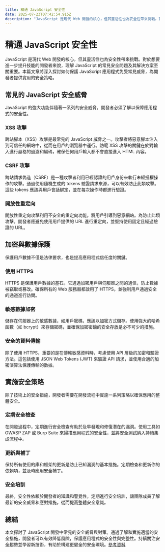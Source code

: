 ```yaml
---
title: 精通 JavaScript 安全性
date: 2025-07-23T07:42:54.915Z
description: "JavaScript 是現代 Web 開發的核心，但其靈活性也為安全性帶來挑戰。對於想要進一步提升技能的開發者來說，理解 JavaScript 的常見安全問題及其解決方案至關重要。本篇文章將深入探討如何保護 JavaScript 應用程式免受常見威脅，為開發者提供實用的安全策略。"
---
```


# 精通 JavaScript 安全性

JavaScript 是現代 Web 開發的核心，但其靈活性也為安全性帶來挑戰。對於想要進一步提升技能的開發者來說，理解 JavaScript 的常見安全問題及其解決方案至關重要。本篇文章將深入探討如何保護 JavaScript 應用程式免受常見威脅，為開發者提供實用的安全策略。

## 常見的 JavaScript 安全威脅

JavaScript 的強大功能伴隨著一系列的安全威脅，開發者必須了解以保障應用程式的安全性。

### XSS 攻擊

跨站腳本（XSS）攻擊是最常見的 JavaScript 威脅之一。攻擊者將惡意腳本注入到可信任的網站中，從而在用戶的瀏覽器中運行。防範 XSS 攻擊的關鍵在於對輸入進行嚴格的過濾和編碼，確保任何用戶輸入都不會直接進入 HTML 內容。

### CSRF 攻擊

跨站請求偽造（CSRF）是一種攻擊者利用已經認證的用戶身份來執行未經授權操作的攻擊。通過使用隨機生成的 tokens 驗證請求來源，可以有效防止此類攻擊。這些 tokens 應該與用戶會話綁定，並在每次操作時都進行驗證。

### 開放性重定向

開放性重定向攻擊利用不安全的重定向功能，將用戶引導到惡意網站。為防止此類攻擊，開發者應避免使用用戶提供的 URL 進行重定向，並堅持使用固定且經過驗證的 URL。

## 加密與數據保護

保護用戶數據不僅是法律要求，也是提高應用程式信任度的關鍵。

### 使用 HTTPS

HTTPS 是保護用戶數據的基石。它通過加密用戶與伺服器之間的通信，防止數據被竊取或篡改。確保所有的 Web 服務器都啟用了 HTTPS，並強制用戶通過安全的通道進行訪問。

### 敏感數據加密

儲存在伺服器上的敏感數據，如用戶密碼，應該以加密方式儲存。使用強大的哈希函數（如 bcrypt）來存儲密碼，並確保加密密鑰的安全存放是必不可少的措施。

### 安全的資料傳輸

除了使用 HTTPS，重要的是在傳輸敏感資料時，考慮使用 API 層級的加密和驗證方法。這包括使用 JSON Web Tokens (JWT) 來驗證 API 請求，並使用合適的加密演算法保護傳輸的數據。

## 實施安全策略

除了技術上的安全措施，開發者需要在開發流程中實施一系列策略以確保應用的整體安全。

### 定期安全檢查

在開發過程中，定期進行安全檢查有助於及早發現和修復潛在的漏洞。使用工具如 OWASP ZAP 或 Burp Suite 來掃描應用程式的安全性，並將安全測試納入持續集成流程中。

### 更新與補丁

保持所有使用的庫和框架的更新是防止已知漏洞的基本措施。定期檢查和更新你的依賴項，並及時應用安全補丁。

### 安全培訓

最終，安全性依賴於開發者的知識和警覺性。定期進行安全培訓，讓團隊成員了解最新的安全威脅和應對措施，從而提高整體安全意識。

## 總結

本文探討了 JavaScript 開發中常見的安全威脅與對策。通過了解和實施適當的安全措施，開發者可以有效降低風險，保護應用程式的安全性與完整性。持續關注安全趨勢並學習新技術，有助於構建更健全的安全環境。[參考資料](https://owasp.org/www-project-top-ten/)